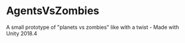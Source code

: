 # AgentsVsZombies
A small prototype of "planets vs zombies" like with a twist - Made with Unity 2018.4
